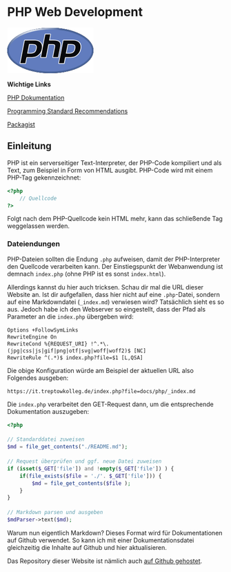 # PHP Web Development

![PHP-Logo](/docs/img/new-php-logo.png)

**Wichtige Links**


[PHP Dokumentation](https://www.php.net/manual/de/)

[Programming Standard Recommendations](https://www.php-fig.org/psr/)

[Packagist](https://packagist.org/)

## Einleitung

PHP ist ein serverseitiger Text-Interpreter, der PHP-Code kompiliert und als Text,
zum Beispiel in Form von HTML ausgibt. PHP-Code wird mit einem PHP-Tag gekennzeichnet:

````php
<?php
    // Quellcode
?>
````

Folgt nach dem PHP-Quellcode kein HTML mehr, kann das schließende Tag weggelassen werden.

### Dateiendungen

PHP-Dateien sollten die Endung ``.php`` aufweisen, damit der PHP-Interpreter den Quellcode verarbeiten kann.
Der Einstiegspunkt der Webanwendung ist demnach ``index.php`` (ohne PHP ist es sonst ``index.html``).

Allerdings kannst du hier auch tricksen. Schau dir mal die URL dieser Website an. Ist dir
aufgefallen, dass hier nicht auf eine ``.php``-Datei, sondern auf eine Markdowndatei (``_index.md``)
verwiesen wird? Tatsächlich sieht es so aus. Jedoch habe ich den Webserver so eingestellt,
dass der Pfad als Parameter an die ``index.php`` übergeben wird:

````apacheconf
Options +FollowSymLinks
RewriteEngine On
RewriteCond %{REQUEST_URI} !^.*\.(jpg|css|js|gif|png|otf|svg|woff|woff2)$ [NC]
RewriteRule ^(.*)$ index.php?file=$1 [L,QSA]
````

Die obige Konfiguration würde am Beispiel der aktuellen URL also Folgendes ausgeben:

````shell
https://it.treptowkolleg.de/index.php?file=docs/php/_index.md
````

Die ``index.php`` verarbeitet den GET-Request dann, um die entsprechende Dokumentation
auszugeben:

````php
<?php

// Standarddatei zuweisen
$md = file_get_contents("./README.md");

// Request überprüfen und ggf. neue Datei zuweisen
if (isset($_GET['file']) and !empty($_GET['file']) ) {
    if(file_exists($file = './'. $_GET['file'])) {
        $md = file_get_contents($file );
    }
}

// Markdown parsen und ausgeben
$mdParser->text($md);

````

Warum nun eigentlich Markdown? Dieses Format wird für Dokumentationen auf Github verwendet.
So kann ich mit einer Dokumentationsdatei gleichzeitig die Inhalte auf Github und hier
aktualisieren.

Das Repository dieser Website ist nämlich auch [auf Github gehostet](https://github.com/btinet/treptowkolleg).




